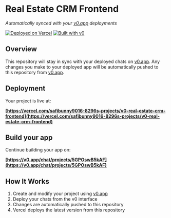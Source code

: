 # Real Estate CRM Frontend

*Automatically synced with your [v0.app](https://v0.app) deployments*

[![Deployed on Vercel](https://img.shields.io/badge/Deployed%20on-Vercel-black?style=for-the-badge&logo=vercel)](https://vercel.com/safibunny9016-8296s-projects/v0-real-estate-crm-frontend)
[![Built with v0](https://img.shields.io/badge/Built%20with-v0.app-black?style=for-the-badge)](https://v0.app/chat/projects/5GPOswB5kAF)

## Overview

This repository will stay in sync with your deployed chats on [v0.app](https://v0.app).
Any changes you make to your deployed app will be automatically pushed to this repository from [v0.app](https://v0.app).

## Deployment

Your project is live at:

**[https://vercel.com/safibunny9016-8296s-projects/v0-real-estate-crm-frontend](https://vercel.com/safibunny9016-8296s-projects/v0-real-estate-crm-frontend)**

## Build your app

Continue building your app on:

**[https://v0.app/chat/projects/5GPOswB5kAF](https://v0.app/chat/projects/5GPOswB5kAF)**

## How It Works

1. Create and modify your project using [v0.app](https://v0.app)
2. Deploy your chats from the v0 interface
3. Changes are automatically pushed to this repository
4. Vercel deploys the latest version from this repository
